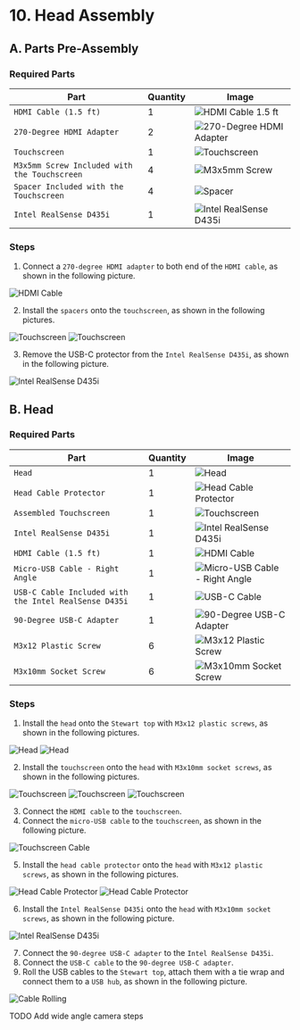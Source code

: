 # 10. Head Assembly

## A. Parts Pre-Assembly

### Required Parts

| Part                                         | Quantity | Image                                                                      |
| -------------------------------------------- | -------- | -------------------------------------------------------------------------- |
| `HDMI Cable (1.5 ft)`                        | 1        | ![HDMI Cable 1.5 ft](images/electronics/HDMI-cable.jpg)                    |
| `270-Degree HDMI Adapter`                    | 2        | ![270-Degree HDMI Adapter](images/electronics/HDMI-adapter.jpg)            |
| `Touchscreen`                                | 1        | ![Touchscreen](images/electronics/screen.jpg)                              |
| `M3x5mm Screw Included with the Touchscreen` | 4        | ![M3x5mm Screw](images/hardware/M3x5mm-screen.jpg)                         |
| `Spacer Included with the Touchscreen`       | 4        | ![Spacer](images/hardware/spacer-screen.jpg)                               |
| `Intel RealSense D435i`                      | 1        | ![Intel RealSense D435i](images/electronics/intel-realsense-D435i.jpg)     |

### Steps

1. Connect a `270-degree HDMI adapter` to both end of the `HDMI cable`, as shown in the following picture.

![HDMI Cable](images/assemblies/10A%20HDMI.jpg)

2. Install the `spacers` onto the `touchscreen`, as shown in the following pictures.

![Touchscreen](images/assemblies/10A%20screen%201.jpg)
![Touchscreen](images/assemblies/10A%20screen%202.jpg)

3. Remove the USB-C protector from the `Intel RealSense D435i`, as shown in the following picture.

![Intel RealSense D435i](images/assemblies/10A%20Intel%20RealSense%20D435i.jpg)

## B. Head

### Required Parts

| Part                                                  | Quantity | Image                                                                              |
| ----------------------------------------------------- | -------- | ---------------------------------------------------------------------------------- |
| `Head`                                                | 1        | ![Head](images/3d-printed-parts/head.jpg)                                          |
| `Head Cable Protector`                                | 1        | ![Head Cable Protector](images/3d-printed-parts/head%20cable%20protector.jpg)      |
| `Assembled Touchscreen`                               | 1        | ![Touchscreen](images/assemblies/10A%20screen%202.jpg)                             |
| `Intel RealSense D435i`                               | 1        | ![Intel RealSense D435i](images/assemblies/10A%20Intel%20RealSense%20D435i.jpg)    |
| `HDMI Cable (1.5 ft)`                                 | 1        | ![HDMI Cable](images/assemblies/10A%20HDMI.jpg)                                    |
| `Micro-USB Cable - Right Angle`                       | 1        | ![Micro-USB Cable - Right Angle](images/electronics/micro-usb-right-angle.jpg)     |
| `USB-C Cable Included with the Intel RealSense D435i` | 1        | ![USB-C Cable](images/electronics/usb-c.jpg)                                       |
| `90-Degree USB-C Adapter`                             | 1        | ![90-Degree USB-C Adapter](images/electronics/usb-c-adapter.jpg)                   |
| `M3x12 Plastic Screw`                                 | 6        | ![M3x12 Plastic Screw](images/hardware/M3x12mm-plastic.jpg)                        |
| `M3x10mm Socket Screw`                                | 6        | ![M3x10mm Socket Screw](images/hardware/M3x10mm-socket.jpg)                        |

### Steps

1. Install the `head` onto the `Stewart top` with `M3x12 plastic screws`, as shown in the following pictures.

![Head](images/assemblies/10B%20head%201.jpg)
![Head](images/assemblies/10B%20head%202.jpg)

2. Install the `touchscreen` onto the `head` with `M3x10mm socket screws`, as shown in the following pictures.

![Touchscreen](images/assemblies/10B%20screen%201.jpg)
![Touchscreen](images/assemblies/10B%20screen%202.jpg)
![Touchscreen](images/assemblies/10B%20screen%203.jpg)

3. Connect the `HDMI cable` to the `touchscreen`.
4. Connect the `micro-USB cable` to the `touchscreen`, as shown in the following picture.

![Touchscreen Cable](images/assemblies/10B%20cable.jpg)

5. Install the `head cable protector` onto the `head` with `M3x12 plastic screws`, as shown in the following pictures.

![Head Cable Protector](images/assemblies/10B%20head%20cable%20protector%201.jpg)
![Head Cable Protector](images/assemblies/10B%20head%20cable%20protector%202.jpg)

6. Install the `Intel RealSense D435i` onto the `head` with `M3x10mm socket screws`, as shown in the following picture.

![Intel RealSense D435i](images/assemblies/10B%20realsense.jpg)

7. Connect the `90-degree USB-C adapter` to the `Intel RealSense D435i`.
8. Connect the `USB-C cable` to the `90-degree USB-C adapter`.
9. Roll the USB cables to the `Stewart top`, attach them with a tie wrap and connect them to a `USB hub`, as shown in
   the following picture.

![Cable Rolling](images/assemblies/10B%20cable%20rolling.jpg)

TODO Add wide angle camera steps
